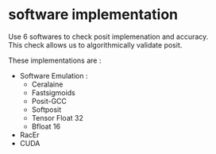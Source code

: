 # software implementation
Use 6 softwares to check posit implemenation and accuracy.  
This check allows us to algorithmically validate posit.

These implementations are :
+ Software Emulation :
  - Ceralaine
  - Fastsigmoids
  - Posit-GCC
  - Softposit
  - Tensor Float 32
  - Bfloat 16
+ RacEr
+ CUDA
<!-- + Flopoco (FPGA implementation of Posit) -->


